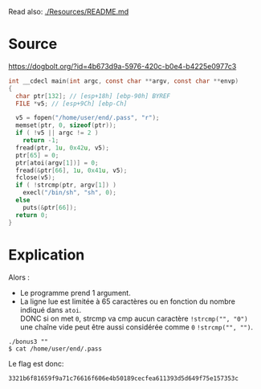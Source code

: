 Read also: [./Resources/README.md](./Resources/README.md)

# Source

https://dogbolt.org/?id=4b673d9a-5976-420c-b0e4-b4225e0977c3

```c
int __cdecl main(int argc, const char **argv, const char **envp)
{
  char ptr[132]; // [esp+18h] [ebp-90h] BYREF
  FILE *v5; // [esp+9Ch] [ebp-Ch]

  v5 = fopen("/home/user/end/.pass", "r");
  memset(ptr, 0, sizeof(ptr));
  if ( !v5 || argc != 2 )
	return -1;
  fread(ptr, 1u, 0x42u, v5);
  ptr[65] = 0;
  ptr[atoi(argv[1])] = 0;
  fread(&ptr[66], 1u, 0x41u, v5);
  fclose(v5);
  if ( !strcmp(ptr, argv[1]) )
	execl("/bin/sh", "sh", 0);
  else
	puts(&ptr[66]);
  return 0;
}
```

# Explication 

Alors :
 - Le programme prend 1 argument.
 - La ligne lue est limitée à 65 caractères ou en fonction du nombre indiqué dans `atoi`.  
   DONC si on met `0`, strcmp va cmp aucun caractère `!strcmp("", "0")` une chaîne vide peut
   être aussi considérée comme `0` `!strcmp("", "")`.

```
./bonus3 ""
$ cat /home/user/end/.pass
```

Le flag est donc:
```
3321b6f81659f9a71c76616f606e4b50189cecfea611393d5d649f75e157353c
```
